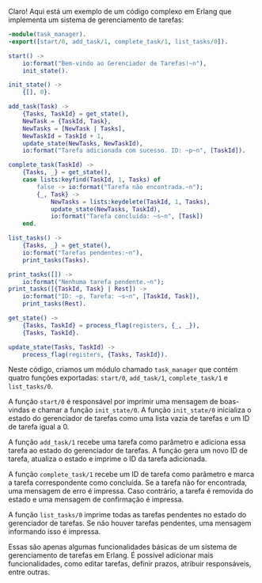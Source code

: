 Claro! Aqui está um exemplo de um código complexo em Erlang que implementa um sistema de gerenciamento de tarefas:

```erlang
-module(task_manager).
-export([start/0, add_task/1, complete_task/1, list_tasks/0]).

start() ->
    io:format("Bem-vindo ao Gerenciador de Tarefas!~n"),
    init_state().

init_state() ->
    {[], 0}.

add_task(Task) ->
    {Tasks, TaskId} = get_state(),
    NewTask = {TaskId, Task},
    NewTasks = [NewTask | Tasks],
    NewTaskId = TaskId + 1,
    update_state(NewTasks, NewTaskId),
    io:format("Tarefa adicionada com sucesso. ID: ~p~n", [TaskId]).

complete_task(TaskId) ->
    {Tasks, _} = get_state(),
    case lists:keyfind(TaskId, 1, Tasks) of
        false -> io:format("Tarefa não encontrada.~n");
        {_, Task} ->
            NewTasks = lists:keydelete(TaskId, 1, Tasks),
            update_state(NewTasks, TaskId),
            io:format("Tarefa concluída: ~s~n", [Task])
    end.

list_tasks() ->
    {Tasks, _} = get_state(),
    io:format("Tarefas pendentes:~n"),
    print_tasks(Tasks).

print_tasks([]) ->
    io:format("Nenhuma tarefa pendente.~n");
print_tasks([{TaskId, Task} | Rest]) ->
    io:format("ID: ~p, Tarefa: ~s~n", [TaskId, Task]),
    print_tasks(Rest).

get_state() ->
    {Tasks, TaskId} = process_flag(registers, {_, _}),
    {Tasks, TaskId}.

update_state(Tasks, TaskId) ->
    process_flag(registers, {Tasks, TaskId}).
```

Neste código, criamos um módulo chamado `task_manager` que contém quatro funções exportadas: `start/0`, `add_task/1`, `complete_task/1` e `list_tasks/0`.

A função `start/0` é responsável por imprimir uma mensagem de boas-vindas e chamar a função `init_state/0`. A função `init_state/0` inicializa o estado do gerenciador de tarefas como uma lista vazia de tarefas e um ID de tarefa igual a 0.

A função `add_task/1` recebe uma tarefa como parâmetro e adiciona essa tarefa ao estado do gerenciador de tarefas. A função gera um novo ID de tarefa, atualiza o estado e imprime o ID da tarefa adicionada.

A função `complete_task/1` recebe um ID de tarefa como parâmetro e marca a tarefa correspondente como concluída. Se a tarefa não for encontrada, uma mensagem de erro é impressa. Caso contrário, a tarefa é removida do estado e uma mensagem de confirmação é impressa.

A função `list_tasks/0` imprime todas as tarefas pendentes no estado do gerenciador de tarefas. Se não houver tarefas pendentes, uma mensagem informando isso é impressa.

Essas são apenas algumas funcionalidades básicas de um sistema de gerenciamento de tarefas em Erlang. É possível adicionar mais funcionalidades, como editar tarefas, definir prazos, atribuir responsáveis, entre outras.